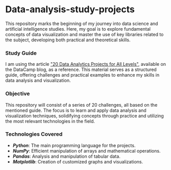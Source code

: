 # Data-analysis-study-projects

This repository marks the beginning of my journey into data science and artificial intelligence studies. Here, my goal is to explore fundamental concepts of data visualization and master the use of key libraries related to the subject, developing both practical and theoretical skills.

### Study Guide
I am using the article ["20 Data Analytics Projects for All Levels"](https://www.datacamp.com/pt/blog/data-analytics-projects-all-levels), available on the DataCamp blog, as a reference. This material serves as a structured guide, offering challenges and practical examples to enhance my skills in data analysis and visualization.

### Objective
This repository will consist of a series of 20 challenges, all based on the mentioned guide. The focus is to learn and apply data analysis and visualization techniques, solidifying concepts through practice and utilizing the most relevant technologies in the field.

### Technologies Covered
- ***Python***: The main programming language for the projects.
- ***NumPy***: Efficient manipulation of arrays and mathematical operations.
- ***Pandas***: Analysis and manipulation of tabular data.
- ***Matplotlib***: Creation of customized graphs and visualizations.
